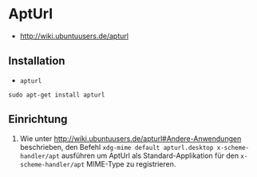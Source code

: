 # AptUrl

+   <http://wiki.ubuntuusers.de/apturl>



## Installation

+   `apturl`

<!---->

    sudo apt-get install apturl



## Einrichtung

1.  Wie unter <http://wiki.ubuntuusers.de/apturl#Andere-Anwendungen> beschrieben, den Befehl `xdg-mime default apturl.desktop x-scheme-handler/apt` ausführen um AptUrl als Standard-Applikation für den `x-scheme-handler/apt` MIME-Type zu registrieren.
